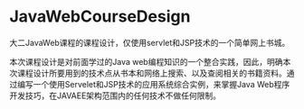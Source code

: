 # JavaWebCourseDesign
大二JavaWeb课程的课程设计，仅使用servlet和JSP技术的一个简单网上书城。

本次课程设计是对前面学过的Java web编程知识的一个整合实践，因此，明确本次课程设计所要用到的技术点从书本和网络上搜索、以及查阅相关的书籍资料。通过编写一个使用Servelet和JSP技术的应用系统综合实例，来掌握Java Web程序开发技巧，在JAVAEE架构范围内的任何技术不做任何限制。
